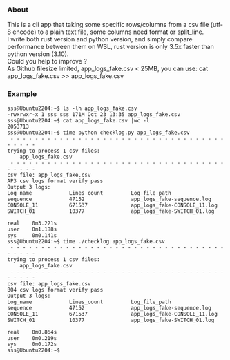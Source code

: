 
### About
This is a cli app that taking some specific rows/columns from a csv file (utf-8 encode) to a plain text file, some columns need format or split_line.  
I write both rust version and python version, and simply compare performance between them on WSL, rust version is only 3.5x faster than python version (3.10).  
Could you help to improve ?  
As Github filesize limited, app_logs_fake.csv < 25MB, you can use: cat app_logs_fake.csv >> app_logs_fake.csv
### Example
```shell
sss@Ubuntu2204:~$ ls -lh app_logs_fake.csv
-rwxrwxr-x 1 sss sss 171M Oct 23 13:35 app_logs_fake.csv
sss@Ubuntu2204:~$ cat app_logs_fake.csv |wc -l
2053713
sss@Ubuntu2204:~$ time python checklog.py app_logs_fake.csv
 - - - - - - - - - - - - - - - - - - - - - - - - - - - - - - - - - - - - - - - -
trying to process 1 csv files:
    app_logs_fake.csv
 - - - - - - - - - - - - - - - - - - - - - - - - - - - - - - - - - - - - - - - -
csv file: app_logs_fake.csv
AP3 csv logs format verify pass
Output 3 logs:
Log_name            Lines_count         Log_file_path
sequence            47152               app_logs_fake-sequence.log
CONSOLE_11          671537              app_logs_fake-CONSOLE_11.log
SWITCH_01           10377               app_logs_fake-SWITCH_01.log

real    0m3.221s
user    0m1.188s
sys     0m0.141s
sss@Ubuntu2204:~$ time ./checklog app_logs_fake.csv
 - - - - - - - - - - - - - - - - - - - - - - - - - - - - - - - - - - - - - - - -
trying to process 1 csv files:
    app_logs_fake.csv
 - - - - - - - - - - - - - - - - - - - - - - - - - - - - - - - - - - - - - - - -
csv file: app_logs_fake.csv
BQ4 csv logs format verify pass
Output 3 logs:
Log_name            Lines_count         Log_file_path
sequence            47152               app_logs_fake-sequence.log
CONSOLE_11          671537              app_logs_fake-CONSOLE_11.log
SWITCH_01           10377               app_logs_fake-SWITCH_01.log

real    0m0.864s
user    0m0.219s
sys     0m0.172s
sss@Ubuntu2204:~$
```